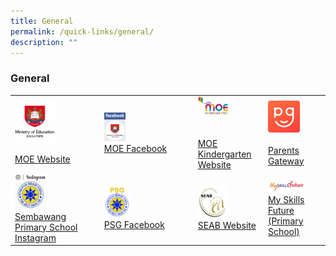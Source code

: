```yaml
---
title: General
permalink: /quick-links/general/
description: ""
---
```

### General
	
|  	|  	|  	|   |
|---	|---	|---	|---	|
|  <a href="https://www.moe.gov.sg/"><img style="width:50%" src="/images/link14.png"> <br><br>[MOE Website](https://www.moe.gov.sg/)	| <a href="https://www.facebook.com/moesingapore/"><img style="width:25%" src="/images/link15.png"><br>[MOE Facebook](https://www.facebook.com/moesingapore/) 	| <a href="https://www.moe.gov.sg/preschool/moe-kindergarten"><img style="width:50%" src="/images/link16.png"><br><br><br> [MOE Kindergarten Website](https://www.moe.gov.sg/preschool/moe-kindergarten) 	|<a href="https://pg.moe.edu.sg/"><img style="width:60%" src="/images/link19.png"><br><br> [Parents Gateway](https://pg.moe.edu.sg/) 
| <a href="https://www.instagram.com/sembawangprimaryschool/"><img style="width:40%" src="/images/link20.png">	<br> [Sembawang Primary School Instagram](https://www.instagram.com/sembawangprimaryschool/) 	| <a href="https://www.facebook.com/psg.sbps?sk=wall"><img style="width:30%" src="/images/link18.png"><br>[PSG Facebook](https://www.facebook.com/psg.sbps?sk=wall) 	| 	<a href="http://www.seab.gov.sg/"><img style="width:50%" src="/images/link23.png"><br>[SEAB Website](http://www.seab.gov.sg/) | <a href="https://www.myskillsfuture.gov.sg/content/portal/en/index.html"><img style="width:70%" src="/images/link22.png"><br>[My Skills Future (Primary School)](https://www.myskillsfuture.gov.sg/content/portal/en/index.html)|
